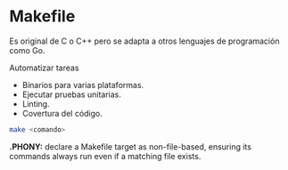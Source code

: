# Makefile

Es original de C o C++ pero se adapta a otros lenguajes de programación como Go.

Automatizar tareas

- Binarios para varias plataformas.
- Ejecutar pruebas unitarias.
- Linting.
- Covertura del código.

```bash
make <comando>
```

**.PHONY:** declare a Makefile target as non-file-based, ensuring its commands always run even if a matching file exists.
